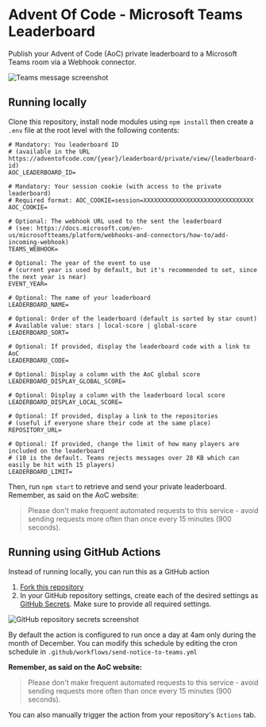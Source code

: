 # Advent Of Code - Microsoft Teams Leaderboard

Publish your Advent of Code (AoC) private leaderboard to a Microsoft Teams room via a Webhook connector.

![Teams message screenshot](./doc/screenshot.jpg)


## Running locally

Clone this repository, install node modules using `npm install` then create a `.env` file at the root level with the following contents:

````
# Mandatory: You leaderboard ID
# (available in the URL https://adventofcode.com/{year}/leaderboard/private/view/{leaderboard-id)
AOC_LEADERBOARD_ID=

# Mandatory: Your session cookie (with access to the private leaderboard)
# Required format: AOC_COOKIE=session=XXXXXXXXXXXXXXXXXXXXXXXXXXXXXXX
AOC_COOKIE=

# Optional: The webhook URL used to the sent the leaderboard 
# (see: https://docs.microsoft.com/en-us/microsoftteams/platform/webhooks-and-connectors/how-to/add-incoming-webhook)
TEAMS_WEBHOOK=

# Optional: The year of the event to use
# (current year is used by default, but it's recommended to set, since the next year is near)
EVENT_YEAR=

# Optional: The name of your leaderboard
LEADERBOARD_NAME=

# Optional: Order of the leaderboard (default is sorted by star count)
# Available value: stars | local-score | global-score
LEADERBOARD_SORT=

# Optional: If provided, display the leaderboard code with a link to AoC
LEADERBOARD_CODE=

# Optional: Display a column with the AoC global score
LEADERBOARD_DISPLAY_GLOBAL_SCORE=

# Optional: Display a column with the leaderboard local score
LEADERBOARD_DISPLAY_LOCAL_SCORE=

# Optional: If provided, display a link to the repositories
# (useful if everyone share their code at the same place)
REPOSITORY_URL=

# Optional: If provided, change the limit of how many players are included on the leaderboard
# (10 is the default. Teams rejects messages over 28 KB which can easily be hit with 15 players)
LEADERBOARD_LIMIT=
````

Then, run `npm start` to retrieve and send your private leaderboard. Remember, as said on the AoC website:

> Please don't make frequent automated requests to this service - avoid sending requests more often than once every 15 minutes (900 seconds).

## Running using GitHub Actions

Instead of running locally, you can run this as a GitHub action
1. [Fork this repository](https://github.com/omnisnash/advent-of-code-leaderboard-microsoft-teams/fork)
2. In your GitHub repository settings, create each of the desired settings as [GitHub Secrets](https://docs.github.com/en/actions/security-guides/encrypted-secrets#creating-encrypted-secrets-for-a-repository). Make sure to provide all required settings.

![GitHub repository secrets screenshot](./doc/screenshot-secrets.png)

By default the action is configured to run once a day at 4am only during the month of December. You can modify this schedule by editing the cron schedule in `.github/workflows/send-notice-to-teams.yml`

**Remember, as said on the AoC website:**

> Please don't make frequent automated requests to this service - avoid sending requests more often than once every 15 minutes (900 seconds).

You can also manually trigger the action from your repository's `Actions` tab.
